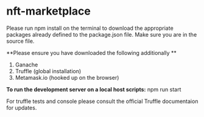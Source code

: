 # nft-marketplace
Please run npm install on the terminal to download the appropriate packages already defined to the package.json file. 
Make sure you are in the source file. 

**Please ensure you have downloaded the following additionally **

1. Ganache
2. Truffle (global installation)
3. Metamask.io (hooked up on the browser)

**To run the development server on a local host scripts:** npm run start

For truffle tests and console please consult the official Truffle documentaion for updates.
